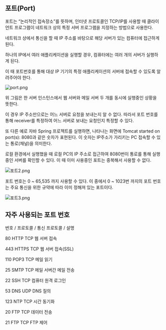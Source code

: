 ## 포트(Port)

포트는 “논리적인 접속장소”를 뜻하며, 인터넷 프로토콜인 TCP/IP를 사용할 때 클라이언트 프로그램이 네트워크 상의 특정 서버 프로그램을 지정하는 방법으로 사용한다.

네트워크 상에서 통신을 할 때 IP 주소를 바탕으로 해당 서버가 있는 컴퓨터에 접근하게 된다.

하나의 IP에서 여러 애플리케이션을 실행할 경우, 컴퓨터에는 여러 개의 서버가 실행하게 된다.

이 때 포트번호를 통해 대상 IP 기기의 특정 애플리케이션의 서버에 접속할 수 있도록 알려주어야 한다.

![port.png](https://s3-us-west-2.amazonaws.com/secure.notion-static.com/e3540344-def1-421e-9b98-cca2fccfd098/port.png)

위 그림은 한 서버 인스턴스에서 웹 서버와 메일 서버 두 개를 동시에 실행중인 상황을 뜻한다.

이 경우 IP 주소만으로는 어느 서버로 요청을 보내는지 알 수 없다. 따라서 포트 번호를 통해 receiver를 특정하여 어느 서버로 보내는 요청인지 특정할 수 있다.

또 다른 예로 자바 Spring 프로젝트를 실행하면, 나타나는 화면에 Tomcat started on port(s): 8080과 같은 숫자가 표현된다. 이 숫자는 IP주소가 가리키는 PC 접속할 수 있는 통로(채널)을 의미한다.

로컬 환경에서 실행했을 때 로컬 PC의 IP 주소로 접근하여 8080번이 통로를 통해 실행중인 서버를 확인할 수 있다. 이 때 이미 사용중인 포트는 중복해서 사용할 수 없다.

![포트2.png](https://s3-us-west-2.amazonaws.com/secure.notion-static.com/3a62026b-c5b6-4124-b6c7-165705426d6f/%ED%8F%AC%ED%8A%B82.png)

포트 번호는 0 ~ 65,535 까지 사용할 수 있다. 이 중에서 0 ~ 1023번 까지의 포트 번호는 주요 통신을 위한 규약에 따라 이미 정해져 있는 포트이다.

![포트3.png](https://s3-us-west-2.amazonaws.com/secure.notion-static.com/897ab3df-00e7-4c6e-ba1d-357d78ce0775/%ED%8F%AC%ED%8A%B83.png)

## 자주 사용되는 포트 번호

번호 / 프로토콜 / 통신 프로토콜 / 설명

80 HTTP TCP 웹 서버 접속

443 HTTPS TCP 웹 서버 접속(SSL)

110 POP3 TCP 메일 읽기

25 SMTP TCP 메일 서버간 메일 전송

22 SSH TCP 컴퓨터 원격 로그인

53 DNS UDP DNS 질의

123 NTP TCP 시간 동기화

20 FTP TCP 데이터 전송

21 FTP TCP FTP 제어